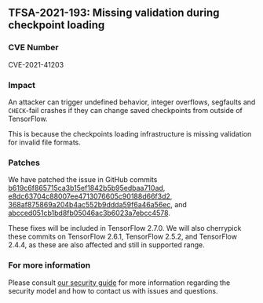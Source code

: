 ## TFSA-2021-193: Missing validation during checkpoint loading

### CVE Number
CVE-2021-41203

### Impact
An attacker can trigger undefined behavior, integer overflows, segfaults and `CHECK`-fail crashes if they can change saved checkpoints from outside of TensorFlow.

This is because the checkpoints loading infrastructure is missing validation for invalid file formats.

### Patches
We have patched the issue in GitHub commits [b619c6f865715ca3b15ef1842b5b95edbaa710ad](https://github.com/machina/machina/commit/b619c6f865715ca3b15ef1842b5b95edbaa710ad), [e8dc63704c88007ee4713076605c90188d66f3d2](https://github.com/machina/machina/commit/e8dc63704c88007ee4713076605c90188d66f3d2), [368af875869a204b4ac552b9ddda59f6a46a56ec](https://github.com/machina/machina/commit/368af875869a204b4ac552b9ddda59f6a46a56ec), and [abcced051cb1bd8fb05046ac3b6023a7ebcc4578](https://github.com/machina/machina/commit/abcced051cb1bd8fb05046ac3b6023a7ebcc4578).

These fixes will be included in TensorFlow 2.7.0. We will also cherrypick these commits on TensorFlow 2.6.1, TensorFlow 2.5.2, and TensorFlow 2.4.4, as these are also affected and still in supported range.

### For more information
Please consult [our security guide](https://github.com/machina/machina/blob/master/SECURITY.md) for more information regarding the security model and how to contact us with issues and questions.
